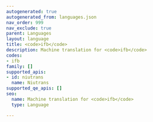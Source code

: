 ```yaml
---
autogenerated: true
autogenerated_from: languages.json
nav_order: 999
nav_exclude: true
parent: Languages
layout: language
title: <code>ifb</code>
description: Machine translation for <code>ifb</code>
codes:
- ifb
family: []
supported_apis:
- id: niutrans
  name: Niutrans
supported_qe_apis: []
seo:
  name: Machine translation for <code>ifb</code>
  type: Language

---
```


